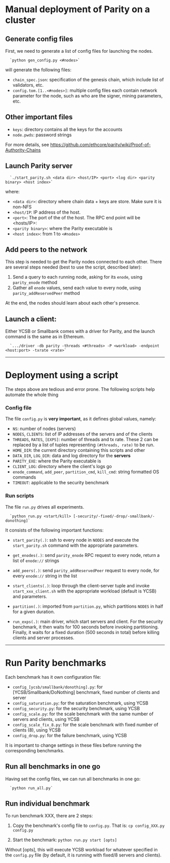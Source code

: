 # Manual deployment of Parity on a cluster

## Generate config files
First, we need to generate a list of config files for launching the nodes.

      `python gen_config.py <#nodes>` 
      
will generate the following files:

+ `chain_spec.json`: specification of the genesis chain, which include list of validators, etc. 
+ `config.tom.[1..<#nodes>]`: multiple config files each contain network parameter for the node, such as who
are the signer, mining parameters, etc. 

## Other important files
+ `keys`: directory contains all the keys for the accounts
+ `node.pwds`: password strings

For more details, see https://github.com/ethcore/parity/wiki/Proof-of-Authority-Chains

## Launch Parity server

      `./start_parity.sh <data dir> <host/IP> <port> <log dir> <parity binary> <host index>`

where:
+ `<data dir>`: directory where chain data + keys are store. Make sure it is non-NFS
+ `<host/IP`: IP address of the host.
+ `<port>`: The port of the of the host. The RPC end point will be <hosts/IP>:<port>
+ `<parity binary>`: where the Parity executable is
+ `<host index>`: from 1 to `<#nodes>`

## Add peers to the network

This step is needed to get the Parity nodes connected to each other. There are several steps needed (best to
use the script, described later):

1. Send a query to each running node, asking for its `enode`, using `parity_enode` method
2. Gather all `enode` values, send each value to every node, using `parity_addReservedPeer` method

At the end, the nodes should learn about each other's presence. 

## Launch a client:

Either YCSB or Smallbank comes with a driver for Parity, and the launch command is the same as in Ethereum.

      `.../driver -db parity -threads <#threads> -P <workload> -endpoint <host:port> -txrate <rate>`

---

# Deployment using a script

The steps above are tedious and error prone. The following scripts help automate the whole thing

### Config file

The file `config.py` is **very important**, as it defines global values, namely:
+ `NS`: number  of nodes (servers)
+ `NODES`, `CLIENTS`: list of IP addresses of the servers and of the clients
+ `THREADS`, `RATES`, `[EXPS]`: number of threads and tx rate. These 2 can be replaced by a list of tuples
representing `(#threads, rate)` to be run. 
+ `HOME_DIR`: the current directory containing this scripts and other
+ `DATA_DIR`, `LOG_DIR`: data and log directory for the **servers**
+ `PARITY_EXE`: where the Parity executable is
+ `CLIENT_LOG`: directory where the client's logs go
+ `enode_command`, `add_peer`, `partition_cmd`, `kill_cmd`: string formatted OS commands
+ `TIMEOUT`: applicable to the security benchmark

### Run scripts
The file `run.py` drives all experiments. 

      `python run.py <start/kill> [-security/-fixed/-drop/-smallbank/-donothing]`

It consists of the following important functions:
+ `start_parity(.)`: ssh to every node in `NODES` and execute the `start_parity.sh` command with the
appropriate parameters.  

+ `get_enodes(.)`: send `parity_enode` RPC request to every node, return a list of `enode://` strings

+ `add_peers(.)`: send `parity_addReservedPeer` request to every node, for every `enode://` string in the list

+ `start_clients(.)`: loop through the client-server tuple and invoke `start_xxx_client.sh` with the
appropriate workload (default is YCSB) and parameters. 

+ `partition(.)`: imported from `partition.py`, which partitions `NODES` in half for a given duration. 

+ `run_exps(.)`: main driver, which start servers and client. For the security benchmark, it then waits for
100 seconds before invoking partitioning. Finally, it waits for a fixed duration (500 seconds in total) before
killing clients and server processes. 

---

# Run Parity benchmarks

Each benchmark has it own configuration file:
+ `config_[ycsb/smallbank/donothing].py`: for [YCSB/Smallbank/DoNothing] benchmark, fixed number of clients and server
+ `config_saturation.py`: for the saturation benchmark, using YCSB
+ `config_security.py`: for the security benchmark, using YCSB
+ `config_scale.py`: for the scale benchmark with the same number of servers and clients, using YCSB
+ `config_scale_fix_8.py`: for the scale benchmark with fixed number of clients (8), using YCSB
+ `config_drop.py`: for the failure benchmark, using YCSB

It is important to change settings in these files before running the corresponding benchmarks. 

## Run all benchmarks in one go
Having set the config files, we can run all benchmarks in one go:

      `python run_all.py`


## Run individual benchmark
To run benchmark XXX, there are 2 steps:

1. Copy the benchmark's config file to `config.py`. That is: 
      `cp config_XXX.py config.py`

2. Start the benchmark:
      `python run.py start [opts]`

Without [opts], this will execute YCSB workload for whatever specified in the `config.py` file (by default, it
is running with fixed/8 servers and clients). 

